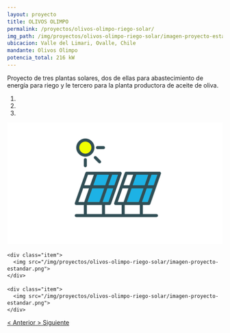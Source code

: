 ```yaml
---
layout: proyecto
title: OLIVOS OLIMPO
permalink: /proyectos/olivos-olimpo-riego-solar/
img_path: /img/proyectos/olivos-olimpo-riego-solar/imagen-proyecto-estandar.png
ubicacion: Valle del Limari, Ovalle, Chile
mandante: Olivos Olimpo
potencia_total: 216 kW
---
```


Proyecto de tres plantas solares, dos de ellas para abastecimiento de energía para riego y le tercero para la planta productora de aceite de oliva.



<div id="myCarousel" class="carousel slide" data-ride="carousel">
  <!-- Indicators -->
  <ol class="carousel-indicators">
    <li data-target="#myCarousel" data-slide-to="0" class="active"></li>
    <li data-target="#myCarousel" data-slide-to="1"></li>
    <li data-target="#myCarousel" data-slide-to="2"></li>
  </ol>

  <!-- Imagenes de Los Proyectos -->
  <div class="carousel-inner">
    <div class="item active">
      <img src="/img/proyectos/olivos-olimpo-riego-solar/imagen-proyecto-estandar.png">
    </div>

    <div class="item">
      <img src="/img/proyectos/olivos-olimpo-riego-solar/imagen-proyecto-estandar.png">
    </div>

    <div class="item">
      <img src="/img/proyectos/olivos-olimpo-riego-solar/imagen-proyecto-estandar.png">
    </div>
  </div>

  <!-- Left and right controls -->
  <a class="left carousel-control" href="#myCarousel" data-slide="prev">
    <span class="glyphicon glyphicon-chevron-left"><</span>
    <span class="sr-only">Anterior</span>
  </a>
  <a class="right carousel-control" href="#myCarousel" data-slide="next">
    <span class="glyphicon glyphicon-chevron-right">></span>
    <span class="sr-only">Siguiente</span>
  </a>
</div>